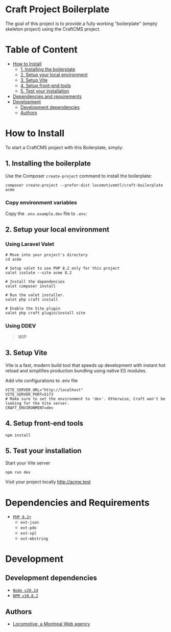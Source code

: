 # Craft Project Boilerplate

The goal of this project is to provide a fully working "boilerplate" (empty skeleton project) using the CraftCMS project.

# Table of Content

- [How to Install](#how-to-install)
    - [1. Installing the boilerplate](#1-installing-the-boilerplate)
    - [2. Setup your local environment](#2-setup-your-local-environment)
    - [3. Setup Vite](#3-setup-vite)
    - [4. Setup front-end tools](#4-setup-front-end-tools)
    - [5. Test your installation](#5-test-your-installation)
- [Dependencies and requirements](#dependencies-and-requirements)
- [Development](#development)
    - [Development dependencies](#development-dependencies)
    - [Authors](#authors)

# How to Install

To start a CraftCMS project with this Boilerplate, simply:

## 1. **Installing the boilerplate**

Use the Composer `create-project` command to install the boilerplate:

```shell
composer create-project --prefer-dist locomotivemtl/craft-boilerplate acme
```

### Copy environment variables

Copy the `.env.example.dev` file to `.env`:

## 2. **Setup your local environment**

### Using Laravel Valet

```shell
# Move into your project's directory
cd acme

# Setup valet to use PHP 8.2 only for this project
valet isolate --site acme 8.2

# Install the dependencies
valet composer install

# Run the valet installer.
valet php craft install

# Enable the Vite plugin
valet php craft plugin/install vite
```

### Using DDEV

> WIP

## 3. **Setup Vite**

Vite is a fast, modern build tool that speeds up development with instant hot reload and simplifies production bundling using native ES modules.

Add vite configurations to .env file

```dotenv
VITE_SERVER_URL="http://localhost"
VITE_SERVER_PORT=5173
# Make sure to set the environment to 'dev'. Otherwise, Craft won't be looking for the Vite server.
CRAFT_ENVIRONMENT=dev
```

## 4. **Setup front-end tools**

```shell
npm install
```

## 5. **Test your installation**

Start your Vite server

```shell
npm run dev
```

Visit your project locally http://acme.test

# Dependencies and Requirements

- [`PHP 8.2+`](http://php.net)
    - `ext-json`
    - `ext-pdo`
    - `ext-spl`
    - `ext-mbstring`

# Development

## Development dependencies

- [`Node v20.14`](https://nodejs.org/en/blog/release/v20.14.0https://nodejs.org/en/blog/release/v20.14.0)
- [`NPM v10.8.2`](https://www.npmjs.com/)

## Authors

- [Locomotive, a Montreal Web agency](https://locomotive.ca)
